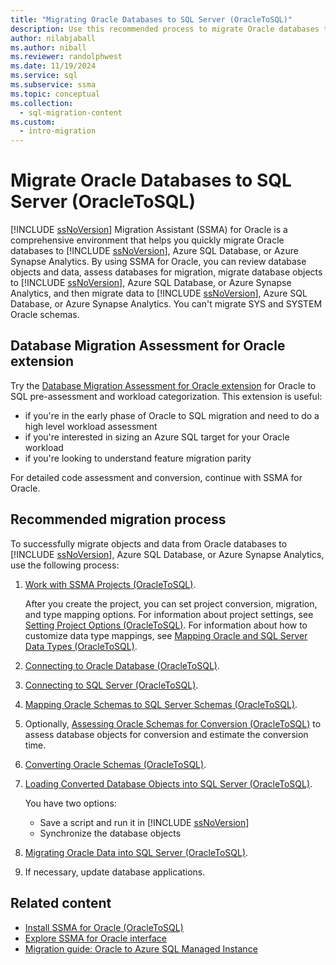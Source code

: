 ```yaml
---
title: "Migrating Oracle Databases to SQL Server (OracleToSQL)"
description: Use this recommended process to migrate Oracle databases to SQL Server or Azure SQL Database using SQL Server Migration Assistant (SSMA).
author: nilabjaball
ms.author: niball
ms.reviewer: randolphwest
ms.date: 11/19/2024
ms.service: sql
ms.subservice: ssma
ms.topic: conceptual
ms.collection:
  - sql-migration-content
ms.custom:
  - intro-migration
---
```

# Migrate Oracle Databases to SQL Server (OracleToSQL)

[!INCLUDE [ssNoVersion](../../includes/ssnoversion-md.md)] Migration Assistant (SSMA) for Oracle is a comprehensive environment that helps you quickly migrate Oracle databases to [!INCLUDE [ssNoVersion](../../includes/ssnoversion-md.md)], Azure SQL Database, or Azure Synapse Analytics. By using SSMA for Oracle, you can review database objects and data, assess databases for migration, migrate database objects to [!INCLUDE [ssNoVersion](../../includes/ssnoversion-md.md)], Azure SQL Database, or Azure Synapse Analytics, and then migrate data to [!INCLUDE [ssNoVersion](../../includes/ssnoversion-md.md)], Azure SQL Database, or Azure Synapse Analytics. You can't migrate SYS and SYSTEM Oracle schemas.

## Database Migration Assessment for Oracle extension

Try the [Database Migration Assessment for Oracle extension](/azure-data-studio/extensions/database-migration-assessment-for-oracle-extension) for Oracle to SQL pre-assessment and workload categorization. This extension is useful:

- if you're in the early phase of Oracle to SQL migration and need to do a high level workload assessment
- if you're interested in sizing an Azure SQL target for your Oracle workload
- if you're looking to understand feature migration parity

For detailed code assessment and conversion, continue with SSMA for Oracle.

## Recommended migration process

To successfully migrate objects and data from Oracle databases to [!INCLUDE [ssNoVersion](../../includes/ssnoversion-md.md)], Azure SQL Database, or Azure Synapse Analytics, use the following process:

1. [Work with SSMA Projects (OracleToSQL)](working-with-ssma-projects-oracletosql.md).

   After you create the project, you can set project conversion, migration, and type mapping options. For information about project settings, see [Setting Project Options (OracleToSQL)](setting-project-options-oracletosql.md). For information about how to customize data type mappings, see [Mapping Oracle and SQL Server Data Types (OracleToSQL)](mapping-oracle-and-sql-server-data-types-oracletosql.md).

1. [Connecting to Oracle Database (OracleToSQL)](connecting-to-oracle-database-oracletosql.md).

1. [Connecting to SQL Server (OracleToSQL)](connecting-to-sql-server-oracletosql.md).

1. [Mapping Oracle Schemas to SQL Server Schemas (OracleToSQL)](mapping-oracle-schemas-to-sql-server-schemas-oracletosql.md).

1. Optionally, [Assessing Oracle Schemas for Conversion (OracleToSQL)](assessing-oracle-schemas-for-conversion-oracletosql.md) to assess database objects for conversion and estimate the conversion time.

1. [Converting Oracle Schemas (OracleToSQL)](converting-oracle-schemas-oracletosql.md).

1. [Loading Converted Database Objects into SQL Server (OracleToSQL)](loading-converted-database-objects-into-sql-server-oracletosql.md).

   You have two options:

   - Save a script and run it in [!INCLUDE [ssNoVersion](../../includes/ssnoversion-md.md)]
   - Synchronize the database objects

1. [Migrating Oracle Data into SQL Server (OracleToSQL)](migrating-oracle-data-into-sql-server-oracletosql.md).

1. If necessary, update database applications.

## Related content

- [Install SSMA for Oracle (OracleToSQL)](installing-ssma-for-oracle-oracletosql.md)
- [Explore SSMA for Oracle interface](getting-started-with-ssma-for-oracle-oracletosql.md)
- [Migration guide: Oracle to Azure SQL Managed Instance](/azure/azure-sql/migration-guides/managed-instance/oracle-to-managed-instance-guide)
